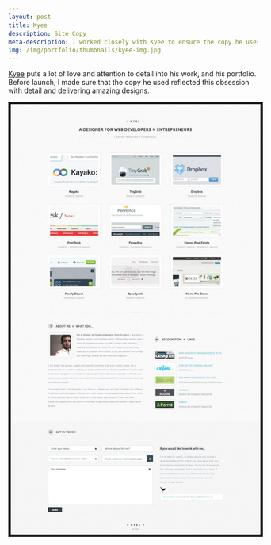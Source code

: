 ```yaml
---
layout: post
title: Kyee
description: Site Copy
meta-description: I worked closely with Kyee to ensure the copy he uses on his site matches the care he puts into this designs.
img: /img/portfolio/thumbnails/kyee-img.jpg
---
```


[Kyee](http://kyee.co.uk) puts a lot of love and attention to detail into his work, and his portfolio. Before launch, I made sure that the copy he used reflected this obsession with detail and delivering amazing designs.

<img src="/img/portfolio/KYEE-A-Designer-For-Web-Developers-Entrepreneurs.jpg" border="5 #666">
 